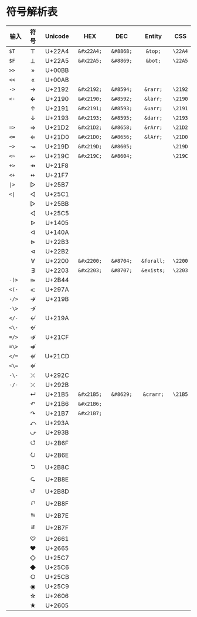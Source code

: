 # 符号解析表

<table data-full-width="false"><thead><tr><th width="88">输入</th><th width="73" align="center">符号</th><th width="105" align="center">Unicode</th><th width="120" align="center">HEX</th><th width="109" align="center">DEC</th><th width="118" align="center">Entity</th><th align="center">CSS</th></tr></thead><tbody><tr><td><code>$T</code></td><td align="center">⊤</td><td align="center">U+22A4</td><td align="center"><code>&#x26;#x22A4;</code></td><td align="center"><code>&#x26;#8868;</code></td><td align="center"><code>&#x26;top;</code></td><td align="center"><code>\22A4</code></td></tr><tr><td><code>$F</code></td><td align="center">⊥</td><td align="center">U+22A5</td><td align="center"><code>&#x26;#x22A5;</code></td><td align="center"><code>&#x26;#8869;</code></td><td align="center"><code>&#x26;bot;</code></td><td align="center"><code>\22A5</code></td></tr><tr><td><code>>></code></td><td align="center">»</td><td align="center">U+00BB</td><td align="center"></td><td align="center"></td><td align="center"></td><td align="center"></td></tr><tr><td><code>&#x3C;&#x3C;</code></td><td align="center">«</td><td align="center">U+00AB</td><td align="center"></td><td align="center"></td><td align="center"></td><td align="center"></td></tr><tr><td><code>-></code></td><td align="center">→</td><td align="center">U+2192</td><td align="center"><code>&#x26;#x2192;</code></td><td align="center"><code>&#x26;#8594;</code></td><td align="center"><code>&#x26;rarr;</code></td><td align="center"><code>\2192</code></td></tr><tr><td><code>&#x3C;-</code></td><td align="center"><strong>←</strong></td><td align="center">U+2190</td><td align="center"><code>&#x26;#x2190;</code></td><td align="center"><code>&#x26;#8592;</code></td><td align="center"><code>&#x26;larr;</code></td><td align="center"><code>\2190</code></td></tr><tr><td></td><td align="center">↑</td><td align="center">U+2191</td><td align="center"><code>&#x26;#x2191;</code></td><td align="center"><code>&#x26;#8593;</code></td><td align="center"><code>&#x26;uarr;</code></td><td align="center"><code>\2191</code></td></tr><tr><td></td><td align="center">↓</td><td align="center">U+2193</td><td align="center"><code>&#x26;#x2193;</code></td><td align="center"><code>&#x26;#8595;</code></td><td align="center"><code>&#x26;darr;</code></td><td align="center"><code>\2193</code></td></tr><tr><td><code>=></code></td><td align="center">⇒</td><td align="center">U+21D2</td><td align="center"><code>&#x26;#x21D2;</code></td><td align="center"><code>&#x26;#8658;</code></td><td align="center"><code>&#x26;rArr;</code></td><td align="center"><code>\21D2</code></td></tr><tr><td><code>&#x3C;=</code></td><td align="center">⇐</td><td align="center">U+21D0</td><td align="center"><code>&#x26;#x21D0;</code></td><td align="center"><code>&#x26;#8656;</code></td><td align="center"><code>&#x26;lArr;</code></td><td align="center"><code>\21D0</code></td></tr><tr><td><code>~></code></td><td align="center">↝</td><td align="center">U+219D</td><td align="center"><code>&#x26;#x219D;</code></td><td align="center"><code>&#x26;#8605;</code></td><td align="center"></td><td align="center"><code>\219D</code></td></tr><tr><td><code>&#x3C;~</code></td><td align="center">↜</td><td align="center">U+219C</td><td align="center"><code>&#x26;#x219C;</code></td><td align="center"><code>&#x26;#8604;</code></td><td align="center"></td><td align="center"><code>\219C</code></td></tr><tr><td><code>+></code></td><td align="center">⇸</td><td align="center">U+21F8</td><td align="center"></td><td align="center"></td><td align="center"></td><td align="center"></td></tr><tr><td><code>&#x3C;+</code></td><td align="center">⇷</td><td align="center">U+21F7</td><td align="center"></td><td align="center"></td><td align="center"></td><td align="center"></td></tr><tr><td><code>|></code></td><td align="center">▷</td><td align="center">U+25B7</td><td align="center"></td><td align="center"></td><td align="center"></td><td align="center"></td></tr><tr><td><code>&#x3C;|</code></td><td align="center">◁</td><td align="center">U+25C1</td><td align="center"></td><td align="center"></td><td align="center"></td><td align="center"></td></tr><tr><td></td><td align="center">▻</td><td align="center">U+25BB</td><td align="center"></td><td align="center"></td><td align="center"></td><td align="center"></td></tr><tr><td></td><td align="center">◅</td><td align="center">U+25C5</td><td align="center"></td><td align="center"></td><td align="center"></td><td align="center"></td></tr><tr><td></td><td align="center">ᐅ</td><td align="center">U+1405</td><td align="center"></td><td align="center"></td><td align="center"></td><td align="center"></td></tr><tr><td></td><td align="center">ᐊ</td><td align="center">U+140A</td><td align="center"></td><td align="center"></td><td align="center"></td><td align="center"></td></tr><tr><td></td><td align="center">⊳</td><td align="center">U+22B3</td><td align="center"></td><td align="center"></td><td align="center"></td><td align="center"></td></tr><tr><td></td><td align="center">⊲</td><td align="center">U+22B2</td><td align="center"></td><td align="center"></td><td align="center"></td><td align="center"></td></tr><tr><td></td><td align="center">∀</td><td align="center">U+2200</td><td align="center"><code>&#x26;#x2200;</code></td><td align="center"><code>&#x26;#8704;</code></td><td align="center"><code>&#x26;forall;</code></td><td align="center"><code>\2200</code></td></tr><tr><td></td><td align="center">∃</td><td align="center">U+2203</td><td align="center"><code>&#x26;#x2203;</code></td><td align="center"><code>&#x26;#8707;</code></td><td align="center"><code>&#x26;exists;</code></td><td align="center"><code>\2203</code></td></tr><tr><td><code>-)></code></td><td align="center">⭄</td><td align="center">U+2B44</td><td align="center"></td><td align="center"></td><td align="center"></td><td align="center"></td></tr><tr><td><code>&#x3C;(-</code></td><td align="center">⥺</td><td align="center">U+297A</td><td align="center"></td><td align="center"></td><td align="center"></td><td align="center"></td></tr><tr><td><code>-/></code></td><td align="center">↛</td><td align="center">U+219B</td><td align="center"></td><td align="center"></td><td align="center"></td><td align="center"></td></tr><tr><td><code>-\></code></td><td align="center">↛</td><td align="center"></td><td align="center"></td><td align="center"></td><td align="center"></td><td align="center"></td></tr><tr><td><code>&#x3C;/-</code></td><td align="center">↚</td><td align="center">U+219A</td><td align="center"></td><td align="center"></td><td align="center"></td><td align="center"></td></tr><tr><td><code>&#x3C;\-</code></td><td align="center">↚</td><td align="center"></td><td align="center"></td><td align="center"></td><td align="center"></td><td align="center"></td></tr><tr><td><code>=/></code></td><td align="center">⇏</td><td align="center">U+21CF</td><td align="center"></td><td align="center"></td><td align="center"></td><td align="center"></td></tr><tr><td><code>=\></code></td><td align="center">⇏</td><td align="center"></td><td align="center"></td><td align="center"></td><td align="center"></td><td align="center"></td></tr><tr><td><code>&#x3C;/=</code></td><td align="center">⇍</td><td align="center">U+21CD</td><td align="center"></td><td align="center"></td><td align="center"></td><td align="center"></td></tr><tr><td><code>&#x3C;\=</code></td><td align="center">⇍</td><td align="center"></td><td align="center"></td><td align="center"></td><td align="center"></td><td align="center"></td></tr><tr><td><code>-\-</code></td><td align="center">⤬</td><td align="center">U+292C</td><td align="center"></td><td align="center"></td><td align="center"></td><td align="center"></td></tr><tr><td><code>-/-</code></td><td align="center">⤫</td><td align="center">U+292B</td><td align="center"></td><td align="center"></td><td align="center"></td><td align="center"></td></tr><tr><td></td><td align="center">↵</td><td align="center">U+21B5</td><td align="center"><code>&#x26;#x21B5;</code></td><td align="center"><code>&#x26;#8629;</code></td><td align="center"><code>&#x26;crarr;</code></td><td align="center"><code>\21B5</code></td></tr><tr><td></td><td align="center">↶</td><td align="center">U+21B6</td><td align="center"><code>&#x26;#x21B6;</code></td><td align="center"></td><td align="center"></td><td align="center"></td></tr><tr><td></td><td align="center">↷</td><td align="center">U+21B7</td><td align="center"><code>&#x26;#x21B7;</code></td><td align="center"></td><td align="center"></td><td align="center"></td></tr><tr><td></td><td align="center">⤺</td><td align="center">U+293A</td><td align="center"></td><td align="center"></td><td align="center"></td><td align="center"></td></tr><tr><td></td><td align="center">⤻</td><td align="center">U+293B</td><td align="center"></td><td align="center"></td><td align="center"></td><td align="center"></td></tr><tr><td></td><td align="center">⭯</td><td align="center">U+2B6F</td><td align="center"></td><td align="center"></td><td align="center"></td><td align="center"></td></tr><tr><td></td><td align="center">⭮</td><td align="center">U+2B6E</td><td align="center"></td><td align="center"></td><td align="center"></td><td align="center"></td></tr><tr><td></td><td align="center">⮌</td><td align="center">U+2B8C</td><td align="center"></td><td align="center"></td><td align="center"></td><td align="center"></td></tr><tr><td></td><td align="center">⮎</td><td align="center">U+2B8E</td><td align="center"></td><td align="center"></td><td align="center"></td><td align="center"></td></tr><tr><td></td><td align="center">⮍</td><td align="center">U+2B8D</td><td align="center"></td><td align="center"></td><td align="center"></td><td align="center"></td></tr><tr><td></td><td align="center">⮏</td><td align="center">U+2B8F</td><td align="center"></td><td align="center"></td><td align="center"></td><td align="center"></td></tr><tr><td></td><td align="center">⭾</td><td align="center">U+2B7E</td><td align="center"></td><td align="center"></td><td align="center"></td><td align="center"></td></tr><tr><td></td><td align="center">⭿</td><td align="center">U+2B7F</td><td align="center"></td><td align="center"></td><td align="center"></td><td align="center"></td></tr><tr><td></td><td align="center">♡</td><td align="center">U+2661</td><td align="center"></td><td align="center"></td><td align="center"></td><td align="center"></td></tr><tr><td></td><td align="center">♥</td><td align="center">U+2665</td><td align="center"></td><td align="center"></td><td align="center"></td><td align="center"></td></tr><tr><td></td><td align="center">◇</td><td align="center">U+25C7</td><td align="center"></td><td align="center"></td><td align="center"></td><td align="center"></td></tr><tr><td></td><td align="center">◆</td><td align="center">U+25C6</td><td align="center"></td><td align="center"></td><td align="center"></td><td align="center"></td></tr><tr><td></td><td align="center">○</td><td align="center">U+25CB</td><td align="center"></td><td align="center"></td><td align="center"></td><td align="center"></td></tr><tr><td></td><td align="center">◉</td><td align="center">U+25C9</td><td align="center"></td><td align="center"></td><td align="center"></td><td align="center"></td></tr><tr><td></td><td align="center">☆</td><td align="center">U+2606</td><td align="center"></td><td align="center"></td><td align="center"></td><td align="center"></td></tr><tr><td></td><td align="center">★</td><td align="center">U+2605</td><td align="center"></td><td align="center"></td><td align="center"></td><td align="center"></td></tr></tbody></table>

